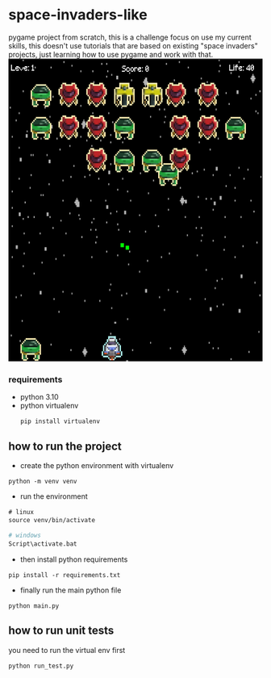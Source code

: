# space-invaders-like

pygame project from scratch, this is a challenge focus on use my current
skills, this doesn't use tutorials that are based on existing "space invaders"
projects, just learning how to use pygame and work with that.
<img height="600" src="./src/assets/gameplay.png" title="gameplay screenshoot" width="600"/>

### requirements

- python 3.10
- python virtualenv
  ~~~shell
  pip install virtualenv
  ~~~

## how to run the project

- create the python environment with virtualenv

~~~shell
python -m venv venv
~~~

- run the environment

~~~shell
# linux
source venv/bin/activate
~~~

~~~bash
# windows
Script\activate.bat
~~~

- then install python requirements

~~~shell
pip install -r requirements.txt
~~~

- finally run the main python file

~~~shell
python main.py
~~~

## how to run unit tests

you need to run the virtual env first

~~~shell
python run_test.py
~~~